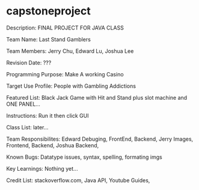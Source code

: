 # capstoneproject
Description: 
FINAL PROJECT FOR JAVA CLASS

Team Name: Last Stand Gamblers

Team Members: Jerry Chu, Edward Lu, Joshua Lee

Revision Date: ???

Programming Purpose: Make A working Casino

Target Use Profile: People with Gambling Addictions

Featured List: Black Jack Game with Hit and Stand plus slot machine and ONE PANEL...

Instructions: Run it then click GUI

Class List: later...

Team Responsibilites: 
  Edward Debuging, FrontEnd, Backend,
  Jerry Images, Frontend, Backend,
  Joshua Backend,

Known Bugs: Datatype issues, syntax, spelling, formating imgs

Key Learnings: Nothing yet...

Credit List: stackoverflow.com, Java API, Youtube Guides, 





